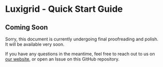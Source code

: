 # Luxigrid - Quick Start Guide

## Coming Soon

Sorry, this document is currently undergoing final proofreading and polish. It will be available very soon.

If you have any questions in the meantime, feel free to reach out to us on [our website](https://luxigrid.overscore.media/), or open an Issue on this GitHub repository.
